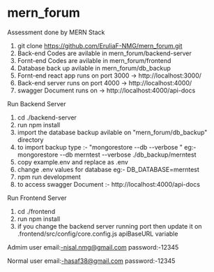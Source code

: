 # mern_forum
Assessment done by MERN Stack

1) git clone https://github.com/EruliaF-NMG/mern_forum.git
2) Back-end Codes are avilable in mern_forum/backend-server
3) Fornt-end Codes are avilable in mern_forum/frontend 
4) Database back up avilable in mern_forum/db_backup
5) Fornt-end react app runs on port 3000 -> http://localhost:3000/
4) Back-end server runs on port 4000 -> http://localhost:4000/
5) swagger Document runs on -> http://localhost:4000/api-docs

Run Backend Server
1) cd ./backend-server
2) run npm install
3) import the database backup avilable on "mern_forum/db_backup" directory 
4) to import backup type :-  "mongorestore --db <database-name>  --verbose <directory-parth>"
   eg:- mongorestore --db merntest  --verbose ./db_backup/merntest
6) copy example.env and replace as .env 
7) change .env values for database 
   eg:- DB_DATABASE=merntest
8) npm run development
9) to access swagger Document :- http://localhost:4000/api-docs

Run Frontend Server
1) cd ./frontend
2) run npm install
3) if you change the backend server running port then update it on .frontend/src/config/core.config.js  apiBaseURL variable

Admim user
email:-nisal.nmg@gmail.com
password:-12345

Normal user
email:-hasaf38@gmail.com
password:-12345
